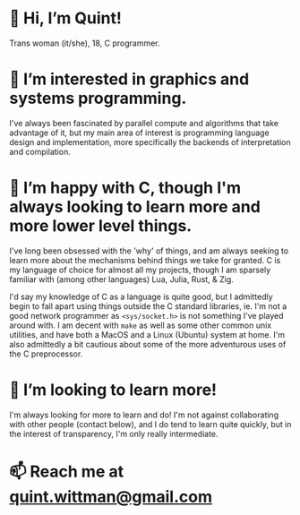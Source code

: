 # 👋 Hi, I’m Quint!

Trans woman (it/she), 18, C programmer.
  
# 👀 I’m interested in graphics and systems programming.

I've always been fascinated by parallel compute and algorithms that take advantage of it, but my main area of interest is programming language design and implementation, more specifically the backends of interpretation and compilation.

# 🌱 I’m happy with C, though I'm always looking to learn more and more lower level things.

I've long been obsessed with the 'why' of things, and am always seeking to learn more about the mechanisms behind things we take for granted. C is my language of choice for almost all my projects, though I am sparsely familiar with (among other languages) Lua, Julia, Rust, & Zig.

I'd say my knowledge of C as a language is quite good, but I admittedly begin to fall apart using things outside the C standard libraries, ie. I'm not a good network programmer as `<sys/socket.h>` is not something I've played around with. I am decent with `make` as well as some other common unix utilities, and have both a MacOS and a Linux (Ubuntu) system at home. I'm also admittedly a bit cautious about some of the more adventurous uses of the C preprocessor.

# 💞️ I’m looking to learn more!

I'm always looking for more to learn and do! I'm not against collaborating with other people (contact below), and I do tend to learn quite quickly, but in the interest of transparency, I'm only really intermediate.
  
# 📫 Reach me at quint.wittman@gmail.com
  

<!---
Quint2597/Quint2597 is a ✨ special ✨ repository because its `README.md` (this file) appears on your GitHub profile.
You can click the Preview link to take a look at your changes.
--->

